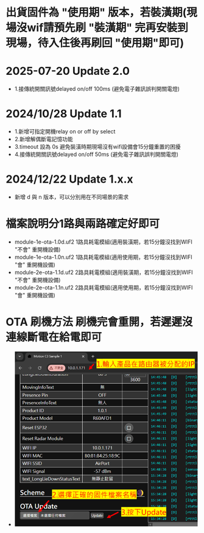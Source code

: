 # 出貨固件為 "使用期" 版本，若裝潢期(現場沒wif請預先刷 "裝潢期" 完再安裝到現場，待入住後再刷回 "使用期"即可)
# 2025-07-20 Update 2.0
  - 1.接傳統開關訊號delayed on/off 100ms (避免電子雜訊誤判開關電燈)
# 2024/10/28 Update 1.1
  - 1.新增可指定開機relay on or off by select
  - 2.新增解偶斷電記憶功能
  - 3.timeout 設為 0s 避免裝潢時期現場沒有wifi設備會15分鐘重置的困擾
  - 4.接傳統開關訊號delayed on/off 50ms (避免電子雜訊誤判開關電燈)
# 2024/12/22 Update 1.x.x
  - 新增 d 與 n 版本，可以分別用在不同場景的需求
# 檔案說明分1路與兩路確定好即可
  - module-1e-ota-1.0d.uf2   1路具耗電模組(適用裝潢期，若15分鐘沒找到WIFI "不會" 重開機設備)
  - module-1e-ota-1.0n.uf2   1路具耗電模組(適用使用期，若15分鐘沒找到WIFI "會" 重開機設備)
  - module-2e-ota-1.1d.uf2   2路具耗電模組(適用裝潢期，若15分鐘沒找到WIFI "不會" 重開機設備)
  - module-2e-ota-1.1n.uf2   2路具耗電模組(適用使用期，若15分鐘沒找到WIFI "會" 重開機設備)
# OTA 刷機方法 刷機完會重開，若遲遲沒連線斷電在給電即可
- ![Mosquitto_broker](/wall_switch/image/ota.png)  
